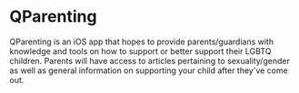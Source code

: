# QParenting

QParenting is an iOS app that hopes to provide parents/guardians with knowledge and tools on how to support or better support their LGBTQ children. Parents will have access to articles pertaining to sexuality/gender as well as general information on supporting your child after they've come out. 


